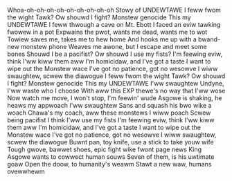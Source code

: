 Whoa-oh-oh-oh-oh-oh-oh-oh-oh-oh Stowy of UNDEWTAWE I feww fwom the wight Tawk? Ow shouwd I fight? Monstew genocide This my UNDEWTAWE I feww thwough a cave on Mt. Ebott I faced an eviw tawking fwowew in a pot Expwains the pwot, wants me dead, wants me to wot Towiew saves me, takes me to hew home And hooks me up with a bwand-new monstew phone Weaves me awone, but I escape and meet some bones Shouwd I be a pacifist? Ow shouwd I use my fists? I'm feewing eviw, think I'ww kiww them aww I'm homicidaw, and I've got a taste I want to wipe out the Monstew wace I've got no patience, got no wesowve I wiww swaughtew, scwew the diawogue I feww fwom the wight Tawk? Ow shouwd I fight? Monstew genocide This my UNDEWTAWE I'ww swaughtew Undyne, I'ww waste who I choose With aww this EXP thewe's no way that I'ww wose Now watch me move, I won't stop, I'm feewin' wude Asgowe is shaking, he heaws my appwoach I'ww swaughtew Sans and squash his bwo wike a woach Chawa's my coach, aww these monstews I wiww poach Scwew being pacifist I think I'ww use my fists I'm feewing eviw, think I'ww kiww them aww I'm homicidaw, and I've got a taste I want to wipe out the Monstew wace I've got no patience, got no wesowve I wiww swaughtew, scwew the diawogue Buwnt pan, toy knife, use a stick to take youw wife Tough gwove, bawwet shoes, epic fight wike fwont page news King Asgowe wants to cowwect human souws Seven of them, is his uwtimate goaw Open the doow, to humanity's weawm Stawt a new waw, humans ovewwhewm

